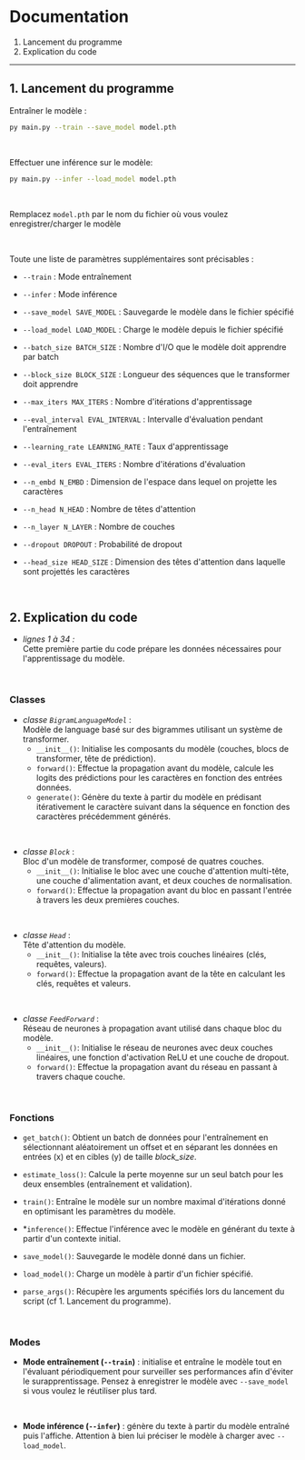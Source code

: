 # Documentation

1. Lancement du programme
2. Explication du code

<hr>

## 1. Lancement du programme

Entraîner le modèle :
```bash
py main.py --train --save_model model.pth
```

<br/>

Effectuer une inférence sur le modèle:
```bash
py main.py --infer --load_model model.pth
```

<br/>

Remplacez `model.pth` par le nom du fichier où vous voulez enregistrer/charger le modèle

<br/> 

Toute une liste de paramètres supplémentaires sont précisables :

  
  * `--train` : Mode entraînement
  
  * `--infer` : Mode inférence
  
  * `--save_model SAVE_MODEL` : Sauvegarde le modèle dans le fichier spécifié
  
  * `--load_model LOAD_MODEL` : Charge le modèle depuis le fichier spécifié
  
  * `--batch_size BATCH_SIZE` : Nombre d'I/O que le modèle doit apprendre par batch
  
  * `--block_size BLOCK_SIZE` : Longueur des séquences que le transformer doit apprendre
  
  * `--max_iters MAX_ITERS` : Nombre d'itérations d'apprentissage
  
  * `--eval_interval EVAL_INTERVAL` : Intervalle d'évaluation pendant l'entraînement
  
  * `--learning_rate LEARNING_RATE` : Taux d'apprentissage
  
  * `--eval_iters EVAL_ITERS` : Nombre d'itérations d'évaluation
  
  * `--n_embd N_EMBD` : Dimension de l'espace dans lequel on projette les caractères
  
  * `--n_head N_HEAD` : Nombre de têtes d'attention
  
  * `--n_layer N_LAYER` : Nombre de couches
  
  * `--dropout DROPOUT` : Probabilité de dropout
  
  * `--head_size HEAD_SIZE` : Dimension des têtes d'attention dans laquelle sont projettés les caractères

<br/>

## 2. Explication du code

* _lignes 1 à 34 :_ <br>
    Cette première partie du code prépare les données nécessaires pour l'apprentissage du modèle.

<br>

### Classes

* _classe `BigramLanguageModel`_ : <br>
    Modèle de language basé sur des bigrammes utilisant un système de transformer.
   - `__init__()`: Initialise les composants du modèle (couches, blocs de transformer, tête de prédiction).
    - `forward()`: Effectue la propagation avant du modèle, calcule les logits des prédictions pour les caractères en fonction des entrées données.
    - `generate()`: Génère du texte à partir du modèle en prédisant itérativement le caractère suivant dans la séquence en fonction des caractères précédemment générés.

<br>

* _classe `Block`_ : <br>
    Bloc d'un modèle de transformer, composé de quatres couches.
    - `__init__()`: Initialise le bloc avec une couche d'attention multi-tête, une couche d'alimentation avant, et deux couches de normalisation.
    - `forward()`: Effectue la propagation avant du bloc en passant l'entrée à travers les deux premières couches.

<br>

* _classe `Head`_ : <br>
    Tête d'attention du modèle.
    - `__init__()`: Initialise la tête avec trois couches linéaires (clés, requêtes, valeurs).
    - `forward()`: Effectue la propagation avant de la tête en calculant les clés, requêtes et valeurs.

<br>

* _classe `FeedForward`_ : <br>
    Réseau de neurones à propagation avant utilisé dans chaque bloc du modèle.
    - `__init__()`: Initialise le réseau de neurones avec deux couches linéaires, une fonction d'activation ReLU et une couche de dropout.
    - `forward()`: Effectue la propagation avant du réseau en passant à travers chaque couche.

<br>

### Fonctions

* `get_batch()`: Obtient un batch de données pour l'entraînement en sélectionnant aléatoirement un offset et en séparant les données en entrées (x) et en cibles (y) de taille _block_size_.

* `estimate_loss()`: Calcule la perte moyenne sur un seul batch  pour les deux ensembles (entraînement et validation).

* `train()`: Entraîne le modèle sur un nombre maximal d'itérations donné en optimisant les paramètres du modèle.

* *`inference()`: Effectue l'inférence avec le modèle en générant du texte à partir d'un contexte initial.

* `save_model()`: Sauvegarde le modèle donné dans un fichier.

* `load_model()`: Charge un modèle à partir d'un fichier spécifié.

* `parse_args()`: Récupère les arguments spécifiés lors du lancement du script (cf 1. Lancement du programme).

<br>

### Modes

* **Mode entraînement (`--train`)** : initialise et entraîne le modèle tout en l'évaluant périodiquement pour surveiller ses performances afin d'éviter le surapprentissage. Pensez à enregistrer le modèle avec `--save_model` si vous voulez le réutiliser plus tard.

<br>

* **Mode inférence (`--infer`)** : génère du texte à partir du modèle entraîné puis l'affiche. Attention à bien lui préciser le modèle à charger avec `--load_model`.